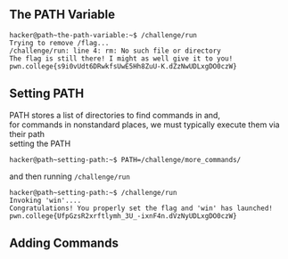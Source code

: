 ## The PATH Variable
```
hacker@path~the-path-variable:~$ /challenge/run
Trying to remove /flag...
/challenge/run: line 4: rm: No such file or directory
The flag is still there! I might as well give it to you!
pwn.college{s9i0vUdt6DRwkfsUwE5Hh8ZuU-K.dZzNwUDLxgDO0czW}
```

## Setting PATH
PATH stores a list of directories to find commands in and, <br>
for commands in nonstandard places, we must typically execute them via their path <br>
setting the PATH
```
hacker@path~setting-path:~$ PATH=/challenge/more_commands/
```
and then running `/challenge/run`
```
hacker@path~setting-path:~$ /challenge/run
Invoking 'win'....
Congratulations! You properly set the flag and 'win' has launched!
pwn.college{UfpGzsR2xrftlymh_3U_-ixnF4n.dVzNyUDLxgDO0czW}
```

## Adding Commands

